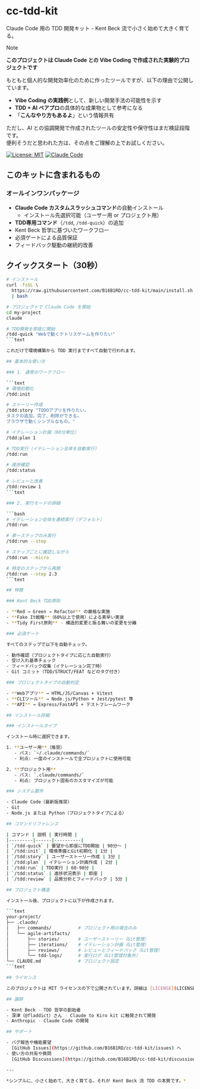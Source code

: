 # cc-tdd-kit

Claude Code 用の TDD 開発キット - Kent Beck 流で小さく始めて大きく育てる。

> [!NOTE]
> **このプロジェクトは Claude Code との Vibe Coding で作成された実験的プロジェクトです**  
>
> もともと個人的な開発効率化のために作ったツールですが、以下の理由で公開しています。
>
> - **Vibe Coding の実践例**として、新しい開発手法の可能性を示す
> - **TDD + AI ペアプロ**の具体的な成果物として参考になる
> - 「**こんなやり方もあるよ**」という情報共有
>
> ただし、AI との協調開発で作成されたツールの安定性や保守性はまだ検証段階です。  
> 便利そうだと思われた方は、その点をご理解の上でお試しください。

[![License: MIT](https://img.shields.io/badge/License-MIT-yellow.svg)](https://opensource.org/licenses/MIT)
[![Claude Code](https://img.shields.io/badge/Claude%20Code-Compatible-blue)](https://www.anthropic.com/)

## このキットに含まれるもの

### オールインワンパッケージ

- **Claude Code カスタムスラッシュコマンド**の自動インストール
  - インストール先選択可能（ユーザー用 or プロジェクト用）
- **TDD専用コマンド**（`/tdd`, `/tdd-quick`）の追加
- Kent Beck 哲学に基づいたワークフロー  
- 必須ゲートによる品質保証
- フィードバック駆動の継続的改善

## クイックスタート（30秒）

```bash
# インストール
curl -fsSL \
  https://raw.githubusercontent.com/B16B1RD/cc-tdd-kit/main/install.sh \
  | bash

# プロジェクトで Claude Code を開始
cd my-project
claude

# TDD開発を即座に開始
/tdd-quick "Webで動くテトリスゲームを作りたい"
```text

これだけで環境構築から TDD 実行まですべて自動で行われます。

## 基本的な使い方

### 1. 通常のワークフロー

```text
# 環境初期化
/tdd:init

# ストーリー作成
/tdd:story "TODOアプリを作りたい。
タスクの追加、完了、削除ができる。
ブラウザで動くシンプルなもの。"

# イテレーション計画（90分単位）
/tdd:plan 1

# TDD実行（イテレーション全体を自動実行）
/tdd:run

# 進捗確認
/tdd:status

# レビューと改善
/tdd:review 1
```text

### 2. 実行モードの詳細

```bash
# イテレーション全体を連続実行（デフォルト）
/tdd:run

# 単一ステップのみ実行
/tdd:run --step

# ステップごとに確認しながら
/tdd:run --micro

# 特定のステップから再開
/tdd:run --step 2.3
```text

## 特徴

### Kent Beck TDD原則

- **Red → Green → Refactor** の厳格な実施
- **Fake It戦略**（60%以上で使用）による素早い実装
- **Tidy First原則** - 構造的変更と振る舞いの変更を分離

### 必須ゲート

すべてのステップで以下を自動チェック。

- 動作確認（プロジェクトタイプに応じた自動実行）
- 受け入れ基準チェック
- フィードバック収集（イテレーション完了時）
- Git コミット（TDD/STRUCT/FEAT などのタグ付き）

### プロジェクトタイプの自動判定

- **Webアプリ** → HTML/JS/Canvas + Vitest
- **CLIツール** → Node.js/Python + Jest/pytest 等
- **API** → Express/FastAPI + テストフレームワーク

## インストール詳細

### インストールタイプ

インストール時に選択できます。

1. **ユーザー用**（推奨）
   - パス: `~/.claude/commands/`
   - 利点: 一度のインストールで全プロジェクトに使用可能

2. **プロジェクト用**
   - パス: `.claude/commands/`
   - 利点: プロジェクト固有のカスタマイズが可能

### システム要件

- Claude Code（最新版推奨）
- Git
- Node.js または Python（プロジェクトタイプによる）

## コマンドリファレンス

| コマンド | 説明 | 実行時間 |
|---------|------|----------|
| `/tdd-quick` | 要望から即座にTDD開始 | 90分〜 |
| `/tdd:init` | 環境準備とGit初期化 | 1分 |
| `/tdd:story` | ユーザーストーリー作成 | 3分 |
| `/tdd:plan` | イテレーション計画作成 | 2分 |
| `/tdd:run` | TDD実行 | 60-90分 |
| `/tdd:status` | 進捗状況表示 | 即座 |
| `/tdd:review` | 品質分析とフィードバック | 5分 |

## プロジェクト構造

インストール後、プロジェクトに以下が作成されます。

```text
your-project/
├── .claude/
│   ├── commands/          # プロジェクト用の場合のみ
│   └── agile-artifacts/
│       ├── stories/       # ユーザーストーリー（Git管理）
│       ├── iterations/    # イテレーション計画（Git管理）
│       ├── reviews/       # レビューとフィードバック（Git管理）
│       └── tdd-logs/      # 実行ログ（Git管理対象外）
└── CLAUDE.md              # プロジェクト設定
```text

## ライセンス

このプロジェクトは MIT ライセンスの下で公開されています。詳細は [LICENSE](LICENSE) ファイルを参照してください。

## 謝辞

- Kent Beck - TDD 哲学の創始者
- 深津（@fladdict）さん - Claude to Kiro kit に触発されて開発
- Anthropic - Claude Code の開発

## サポート

- バグ報告や機能要望  
  [GitHub Issues](https://github.com/B16B1RD/cc-tdd-kit/issues) へ
- 使い方の共有や質問  
  [GitHub Discussions](https://github.com/B16B1RD/cc-tdd-kit/discussions) へ

---

*シンプルに、小さく始めて、大きく育てる。それが Kent Beck 流 TDD の本質です。*
